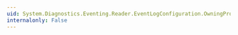 ```yaml
---
uid: System.Diagnostics.Eventing.Reader.EventLogConfiguration.OwningProviderName
internalonly: False
---
```

